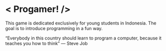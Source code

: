 # < Progamer! />

This game is dedicated exclusively for young students in Indonesia. The goal is to introduce programming in a fun way.

“Everybody in this country should learn to program a computer, because it teaches you how to think” — Steve Job
